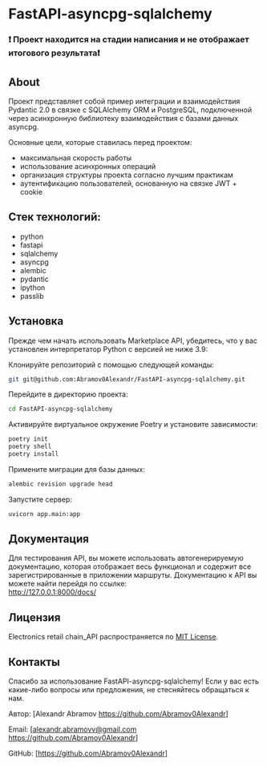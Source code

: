 # FastAPI-asyncpg-sqlalchemy
### ❗ Проект находится на стадии написания и не отображает итогового результата❗ 

## About
Проект представляет собой пример интеграции и взаимодействия Pydantic 2.0 в связке с SQLAlchemy ORM и PostgreSQL, 
подключенной через асинхронную библиотеку взаимодействия с базами данных asyncpg.

Основные цели, которые ставилась перед проектом:
- максимальная скорость работы
- использование асинхронных операций
- организация структуры проекта согласно лучшим практикам
- аутентификацию пользователей, основанную на связке JWT + cookie

## Стек технологий:
- python
- fastapi
- sqlalchemy
- asyncpg
- alembic
- pydantic
- ipython
- passlib

## Установка
Прежде чем начать использовать Marketplace API, убедитесь, что у вас установлен 
интерпретатор Python c версией не ниже 3.9:

Клонируйте репозиторий с помощью следующей команды:
   ```bash
   git git@github.com:Abramov0Alexandr/FastAPI-asyncpg-sqlalchemy.git
   ```

Перейдите в директорию проекта:
   ```bash
   cd FastAPI-asyncpg-sqlalchemy
   ```

Активируйте виртуальное окружение Poetry и установите зависимости:

   ```bash
   poetry init
   poetry shell
   poetry install
   ```

Примените миграции для базы данных:

   ```bash
   alembic revision upgrade head
   ```

Запустите сервер:
   ```bash
   uvicorn app.main:app
   ```

## Документация
Для тестирования API, вы можете использовать автогенерируемую документацию, которая отображает весь функционал и 
содержит все зарегистрированные в приложении маршруты.
Документацию к API вы можете найти перейдя по ссылке:<br>
http://127.0.0.1:8000/docs/


## Лицензия
Electronics retail chain_API распространяется по [MIT License](https://opensource.org/licenses/MIT).

## Контакты

Спасибо за использование FastAPI-asyncpg-sqlalchemy! Если у вас есть какие-либо вопросы или предложения, не стесняйтесь обращаться к нам.

Автор: [Alexandr Abramov <https://github.com/Abramov0Alexandr>]

Email: [alexandr.abramovv@gmail.com <https://github.com/Abramov0Alexandr>]

GitHub: [https://github.com/Abramov0Alexandr]